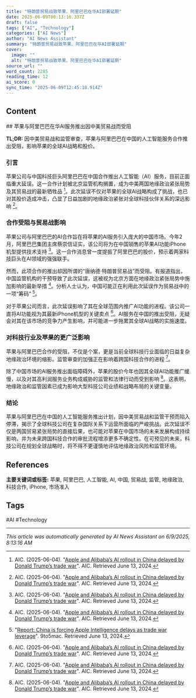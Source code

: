 ```yaml
---
title: "特朗普贸易战致苹果、阿里巴巴在华AI部署延期"
date: 2025-06-09T00:13:16.337Z
draft: false
tags: ["AI", "Technology"]
categories: ["AI News"]
author: "AI News Assistant"
summary: "特朗普贸易战致苹果、阿里巴巴在华AI部署延期"
cover:
  image: ""
  alt: "特朗普贸易战致苹果、阿里巴巴在华AI部署延期"
source_url: ""
word_count: 2285
reading_time: 12
ai_score: 0
sync_time: "2025-06-09T12:45:18.914Z"
---
```


## Content

<article>
## 苹果与阿里巴巴在华AI服务推出因中美贸易战而受阻

**TL;DR:** 因中美贸易战和监管审查，苹果与阿里巴巴在中国的人工智能服务合作推出受阻，影响苹果的全球AI战略和股价。

### 引言

苹果公司与中国科技巨头阿里巴巴在中国合作推出人工智能（AI）服务，目前正面临重大延误。这一合作计划被北京监管机构搁置，成为中美两国地缘政治紧张局势及其贸易战的最新牺牲品 [^1]。此次延误不仅对苹果的全球AI战略构成了挑战，也已对其股价造成冲击，凸显了日益加剧的地缘政治紧张对全球科技伙伴关系的深远影响 [^1]。

### 合作受阻与贸易战影响

苹果公司与阿里巴巴的AI合作旨在将苹果的AI服务引入庞大的中国市场。今年2月，阿里巴巴集团主席蔡崇信证实，该公司将为在中国销售的苹果AI功能iPhone机型提供技术支持 [^1]。这一合作消息曾一度提振了阿里巴巴的股价，预示着两家科技巨头在AI领域的强强联手。

然而，此项合作的推出却因所谓的“唐纳德·特朗普贸易战”而受阻。有报道指出，中国监管机构的干预导致了此次延误，这被视为北京方面在地缘政治紧张局势中施加影响的最新举措 [^1]。分析人士认为，中国可能正在利用此次延误作为贸易战中的一项“筹码” [^5]。

对于苹果公司而言，此次延误影响了其在全球范围内推广AI功能的进程。该公司一直将AI功能视为其最新iPhone机型的关键卖点 [^1]。AI服务在中国的推出受阻，无疑会对其在该市场的竞争力产生影响，并可能进一步拖累其全球AI战略的实施速度。

### 对科技行业及苹果的更广泛影响

苹果与阿里巴巴合作的受阻，不仅是个案，更是当前全球科技行业面临的日益复杂地缘政治环境的缩影。监管审查的加强正在影响着跨国科技合作的进程 [^1]。

除了中国市场的AI服务推出面临障碍外，苹果的股价今年也因其全球AI功能推广缓慢，以及对其高利润服务业务构成威胁的监管和法律行动而受到影响 [^1]。这表明，地缘政治和监管因素已成为影响大型科技公司业绩和战略布局的关键变量。

### 结论

苹果与阿里巴巴在中国的人工智能服务推出计划，因中美贸易战和监管干预而陷入停滞，揭示了全球科技公司在复杂国际关系下运营所面临的严峻挑战。此次延误不仅是两国贸易紧张局势的直接后果，也可能对苹果在中国市场的未来发展构成持续影响，并为未来跨国科技合作的审批流程增添更多不确定性。在可预见的未来，科技公司在规划全球战略时，将不得不更谨慎地评估地缘政治风险和监管环境。

## References

[^1]: AIC. (2025-06-04). "[Apple and Alibaba’s AI rollout in China delayed by Donald Trump’s trade war](https://aicommission.org/2025/06/apple-and-alibabas-ai-rollout-in-china-delayed-by-donald-trumps-trade-war/)". AIC. Retrieved June 13, 2024.
[^2]: "[Apple and Alibaba's AI rollout in China delayed by Donald Trump's trade war](https://www.ft.com/content/0c76f3c2-7213-42a5-8f30-b101b7616db0)". FT. Retrieved June 13, 2024.
[^3]: "[Apple and Alibaba's AI Rollout in China Delayed by Trump's Trade War ...](https://money.usnews.com/investing/news/articles/2025-06-04/apple-and-alibabas-ai-rollout-in-china-delayed-by-trumps-trade-war-ft-reports)". U.S. News & World Report. Retrieved June 13, 2024.
[^4]: "[iOS 18.6 Apple Intelligence Launch in China Delayed by U.S.-China Trade ...](https://www.macrumors.com/2025/06/04/apple-intelligence-china-launch-delayed/)". MacRumors. Retrieved June 13, 2024.
[^5]: "[Report: China is forcing Apple Intelligence delays as trade war leverage](https://9to5mac.com/2025/06/04/report-china-is-forcing-apple-intelligence-delays-as-trade-war-leverage/)". 9to5mac. Retrieved June 13, 2024.
</article>

**主要关键词或标签:** 苹果, 阿里巴巴, 人工智能, AI, 中国, 贸易战, 监管, 地缘政治, 科技合作, iPhone, 市场准入

## Tags

#AI #Technology

---

*This article was automatically generated by AI News Assistant on 6/9/2025, 8:13:16 AM*

